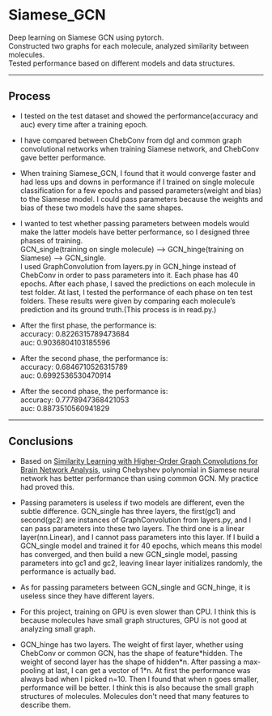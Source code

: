 # Siamese_GCN
Deep learning on Siamese GCN using pytorch.<br>
Constructed two graphs for each molecule, analyzed similarity between molecules.<br>
Tested performance based on different models and data structures.<br>

****

## Process

* I tested on the test dataset and showed the performance(accuracy and auc) every time after a training epoch.<br>

* I have compared between ChebConv from dgl and common graph convolutional networks when training Siamese network, and ChebConv gave better performance.<br>

* When training Siamese_GCN, I found that it would converge faster and had less ups and downs in performance if I trained on single molecule classification for a few epochs and passed parameters(weight and bias) to the Siamese model. I could pass parameters because the weights and bias of these two models have the same shapes.<br>

* I wanted to test whether passing parameters between models would make the latter models have better performance, so I designed three phases of training. <br>
GCN_single(training on single molecule) --> GCN_hinge(training on Siamese) --> GCN_single.<br>
I used GraphConvolution from layers.py in GCN_hinge instead of ChebConv in order to pass parameters into it. Each phase has 40 epochs. After each phase, I saved the predictions on each molecule in test folder. At last, I tested the performance of each phase on ten test folders. These results were given by comparing each molecule’s prediction and its ground truth.(This process is in read.py.)<br>

* After the first phase, the performance is:<br>
accuracy: 0.8226315789473684<br>
auc: 0.9036804103185596<br>

* After the second phase, the performance is:<br>
accuracy: 0.6846710526315789<br>
auc: 0.6992536530470914<br>

* After the second phase, the performance is:<br>
accuracy: 0.7778947368421053<br>
auc: 0.8873510560941829<br>

****

## Conclusions

* Based on [Similarity Learning with Higher-Order Graph Convolutions for Brain Network Analysis](https://arxiv.org/abs/1811.02662), using Chebyshev polynomial in Siamese neural network has better performance than using common GCN. My practice had proved this.<br>

* Passing parameters is useless if two models are different, even the subtle difference. GCN_single has three layers, the first(gc1) and second(gc2) are instances of GraphConvolution from layers.py, and I can pass parameters into these two layers. The third one is a linear layer(nn.Linear), and I cannot pass parameters into this layer. If I build a GCN_single model and trained it for 40 epochs, which means this model has converged, and then build a new GCN_single model, passing parameters into gc1 and gc2, leaving linear layer initializes randomly, the performance is actually bad.<br>

* As for passing parameters between GCN_single and GCN_hinge, it is useless since they have different layers.<br>

* For this project, training on GPU is even slower than CPU. I think this is because molecules have small graph structures, GPU is not good at analyzing small graph.<br>

* GCN_hinge has two layers. The weight of first layer, whether using ChebConv or common GCN, has the shape of feature\*hidden. The weight of second layer has the shape of hidden\*n. After passing a max-pooling at last, I can get a vector of 1*n. At first the performance was always bad when I picked n=10. Then I found that when n goes smaller, performance will be better. I think this is also because the small graph structures of molecules. Molecules don't need that many features to describe them.<br>




